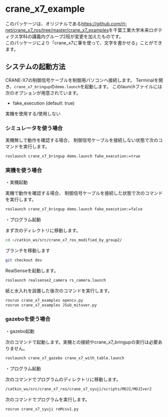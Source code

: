 
# crane_x7_example

このパッケージは、オリジナルである<https://github.com/rt-net/crane_x7_ros/tree/master/crane_x7_examples>を千葉工業大学未来ロボティクス学科の講義内グループ2班が変更を加えたものです。
<br>
このパッケージにより「crane_x7に筆を使って、文字を書かせる」ことができます。

## システムの起動方法

CRANE-X7の制御信号ケーブルを制御用パソコンへ接続します。
Terminalを開き、`crane_x7_bringup`の`demo.launch`を起動します。
このlaunchファイルには次のオプションが用意されています。

- fake_execution (default: true)

実機を使用する/使用しない

### シミュレータを使う場合 

実機無しで動作を確認する場合、
制御信号ケーブルを接続しない状態で次のコマンドを実行します。

```sh
roslaunch crane_x7_bringup demo.launch fake_execution:=true
```

### 実機を使う場合

・実機起動

実機で動作を確認する場合、
制御信号ケーブルを接続した状態で次のコマンドを実行します。

```sh
roslaunch crane_x7_bringup demo.launch fake_execution:=false
```
・プログラム起動

まず次のディレクトリに移動します。

```sh
cd ~/catkin_ws/src/crane_x7_ros_modified_by_group2/
```

ブランチを移動します
```sh
git checkout dev
```

RealSenseを起動します。

```sh
roslaunch realsense2_camera rs_camera.launch
```

紙と水入れを設置した後次のコマンドを実行します。

```sh
rosrun crane_x7_examples opencv.py
rosrun crane_x7_examples JSub_mituver.py
```

### gazeboを使う場合

・gazebo起動

次のコマンドで起動します。実機との接続やcrane_x7_bringupの実行は必要ありません。

```sh
roslaunch crane_x7_gazebo crane_x7_with_table.launch
```

・プログラム起動

次のコマンドでプログラムのディレクトリに移動します。

```sh
/catkin_ws/src/crane_x7_ros/crane_x7_syuji/scripts/MOJI/MOJIver2
```

次のコマンドでプログラムを実行します。

```sh
rosrun crane_x7_syuji reMcsv1.py
```

